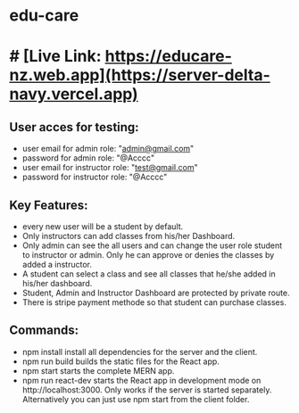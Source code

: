 # edu-care
# # [Live Link: https://educare-nz.web.app](https://server-delta-navy.vercel.app)

## User acces for testing:
* user email for admin role: "admin@gmail.com"
* password for admin role: "@Acccc"
* user email for instructor role: "test@gmail.com"
* password for instructor role: "@Acccc"

## Key Features:
* every new user will be a student by default.
* Only instructors can add classes from his/her Dashboard. 
* Only admin can see the all users and can change the user role student to instructor or admin. Only he can approve or 
  denies the classes by added a instructor. 
* A student can select a class and see all classes that he/she added in his/her dashboard.
* Student, Admin and Instructor Dashboard are protected by private route.
* There is stripe payment methode so that student can purchase classes.

## Commands:
* npm install install all dependencies for the server and the client.
* npm run build builds the static files for the React app.
* npm start starts the complete MERN app.
* npm run react-dev starts the React app in development mode on http://localhost:3000. Only works if the server is started separately. Alternatively you can just use npm start from the client folder.


